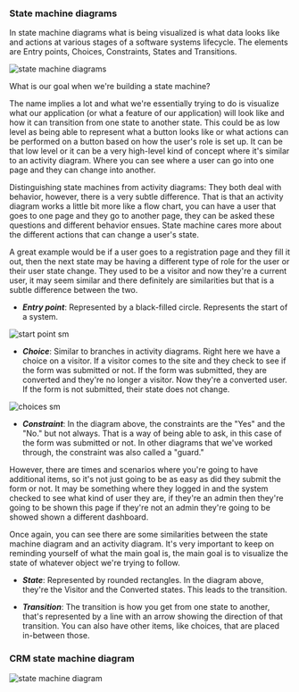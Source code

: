 ### State machine diagrams

In state machine diagrams what is being visualized is what data looks like and actions at various stages of a software systems lifecycle. The elements are Entry points, Choices, Constraints, States and Transitions.

![state machine diagrams](https://s3-us-west-2.amazonaws.com/devcamp-pictures/UML+images/Screen+Shot+2017-10-13+at+10.40.54+AM.png)

What is our goal when we're building a state machine?

The name implies a lot and what we're essentially trying to do is visualize what our application (or what a feature of our application) will look like and how it can transition from one state to another state. This could be as low level as being able to represent what a button looks like or what actions can be performed on a button based on how the user's role is set up. It can be that low level or it can be a very high-level kind of concept where it's similar to an activity diagram. Where you can see where a user can go into one page and they can change into another.

Distinguishing state machines from activity diagrams: They both deal with behavior, however, there is a very subtle difference. That is that an activity diagram works a little bit more like a flow chart, you can have a user that goes to one page and they go to another page, they can be asked these questions and different behavior ensues. State machine cares more about the different actions that can change a user's state.

A great example would be if a user goes to a registration page and they fill it out, then the next state may be having a different type of role for the user or their user state change. They used to be a visitor and now they're a current user, it may seem similar and there definitely are similarities but that is a subtle difference between the two.

* ***Entry point***: Represented by a black-filled circle. Represents the start of a system.

![start point sm](https://s3-us-west-2.amazonaws.com/devcamp-pictures/UML+images/Screen+Shot+2017-10-17+at+1.41.46+PM.png)

* ***Choice***: Similar to branches in activity diagrams. Right here we have a choice on a visitor. If a visitor comes to the site and they check to see if the form was submitted or not. If the form was submitted, they are converted and they're no longer a visitor. Now they're a converted user. If the form is not submitted, their state does not change.

![choices sm](https://s3-us-west-2.amazonaws.com/devcamp-pictures/UML+images/Screen+Shot+2017-10-17+at+1.49.02+PM.png)

* ***Constraint***: In the diagram above, the constraints are the "Yes" and the "No." but not always. That is a way of being able to ask, in this case of the form was submitted or not. In other diagrams that we've worked through, the constraint was also called a "guard."

However, there are times and scenarios where you're going to have additional items, so it's not just going to be as easy as did they submit the form or not. It may be something where they logged in and the system checked to see what kind of user they are, if they're an admin then they're going to be shown this page if they're not an admin they're going to be showed shown a different dashboard.

Once again, you can see there are some similarities between the state machine diagram and an activity diagram. It's very important to keep on reminding yourself of what the main goal is, the main goal is to visualize the state of whatever object we're trying to follow.

* ***State***: Represented by rounded rectangles. In the diagram above, they're the Visitor and the Converted states. This leads to the transition.

* ***Transition***: The transition is how you get from one state to another, that's represented by a line with an arrow showing the direction of that transition. You can also have other items, like choices, that are placed in-between those.

### CRM state machine diagram

![state machine diagram](https://s3-us-west-2.amazonaws.com/devcamp-pictures/UML+images/Screen+Shot+2017-10-17+at+2.21.30+PM.png)

